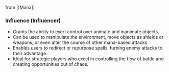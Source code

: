 from [[Mana]]
### Influence (Influencer)
- Grants the ability to exert control over animate and inanimate objects.
- Can be used to manipulate the environment, move objects as shields or weapons, or even alter the course of other mana-based attacks.
- Enables users to redirect or repurpose spells, turning enemy attacks to their advantage.
- Ideal for strategic players who excel in controlling the flow of battle and creating opportunities out of chaos.